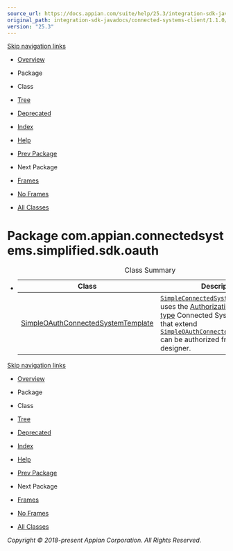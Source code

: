 ```yaml
---
source_url: https://docs.appian.com/suite/help/25.3/integration-sdk-javadocs/connected-systems-client/1.1.0/com/appian/connectedsystems/simplified/sdk/oauth/package-summary.html
original_path: integration-sdk-javadocs/connected-systems-client/1.1.0/com/appian/connectedsystems/simplified/sdk/oauth/package-summary.html
version: "25.3"
---
```


[Skip navigation links](#skip.navbar.top "Skip navigation links")

-   [Overview](../../../../../../overview-summary.html)
-   Package
-   Class
-   [Tree](package-tree.html)
-   [Deprecated](../../../../../../deprecated-list.html)
-   [Index](../../../../../../index-all.html)
-   [Help](../../../../../../help-doc.html)

-   [Prev Package](../../../../../../com/appian/connectedsystems/simplified/sdk/connectiontesting/package-summary.html)
-   Next Package

-   [Frames](../../../../../../index.html?com/appian/connectedsystems/simplified/sdk/oauth/package-summary.html)
-   [No Frames](package-summary.html)

-   [All Classes](../../../../../../allclasses-noframe.html)

# Package com.appian.connectedsystems.simplified.sdk.oauth

-   <table class="typeSummary" border="0" cellpadding="3" cellspacing="0" summary="Class Summary table, listing classes, and an explanation"><caption><span>Class Summary</span><span class="tabEnd">&nbsp;</span></caption><tbody><tr><th class="colFirst" scope="col">Class</th><th class="colLast" scope="col">Description</th></tr></tbody><tbody><tr class="altColor"><td class="colFirst"><a href="../../../../../../com/appian/connectedsystems/simplified/sdk/oauth/SimpleOAuthConnectedSystemTemplate.html" title="class in com.appian.connectedsystems.simplified.sdk.oauth">SimpleOAuthConnectedSystemTemplate</a></td><td class="colLast"><div class="block"><a href="../../../../../../com/appian/connectedsystems/simplified/sdk/SimpleConnectedSystemTemplate.html" title="class in com.appian.connectedsystems.simplified.sdk"><code>SimpleConnectedSystemTemplate</code></a> that uses the <a href="https://tools.ietf.org/html/rfc6749#section-4.1">Authorization Code Grant type</a> Connected System Templates that extend <a href="../../../../../../com/appian/connectedsystems/simplified/sdk/oauth/SimpleOAuthConnectedSystemTemplate.html" title="class in com.appian.connectedsystems.simplified.sdk.oauth"><code>SimpleOAuthConnectedSystemTemplate</code></a> can be authorized from the UI by a designer.</div></td></tr></tbody></table>

[Skip navigation links](#skip.navbar.bottom "Skip navigation links")

-   [Overview](../../../../../../overview-summary.html)
-   Package
-   Class
-   [Tree](package-tree.html)
-   [Deprecated](../../../../../../deprecated-list.html)
-   [Index](../../../../../../index-all.html)
-   [Help](../../../../../../help-doc.html)

-   [Prev Package](../../../../../../com/appian/connectedsystems/simplified/sdk/connectiontesting/package-summary.html)
-   Next Package

-   [Frames](../../../../../../index.html?com/appian/connectedsystems/simplified/sdk/oauth/package-summary.html)
-   [No Frames](package-summary.html)

-   [All Classes](../../../../../../allclasses-noframe.html)

_Copyright © 2018-present Appian Corporation. All Rights Reserved._